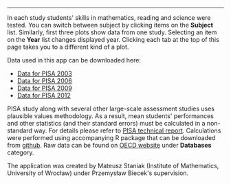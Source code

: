 ***

In each study students' skills in mathematics, reading and science were tested. You can switch between subject by clicking items on the **Subject** list.
Similarly, first three plots show data from one study. 
Selecting an item on the **Year** list changes displayed year. 
Clicking each tab at the top of this page takes you to a different kind of a plot.


Data used in this app can be downloaded here:  

* [Data for PISA 2003](https://github.com/mi2-warsaw/PISAoccupations/raw/master/inst/extdata/pisa2003.xlsx)  
* [Data for PISA 2006](https://github.com/mi2-warsaw/PISAoccupations/raw/master/inst/extdata/pisa2006.xlsx)  
* [Data for PISA 2009](https://github.com/mi2-warsaw/PISAoccupations/raw/master/inst/extdata/pisa2009.xlsx)  
* [Data for PISA 2012](https://github.com/mi2-warsaw/PISAoccupations/raw/master/inst/extdata/pisa2012.xlsx)  

PISA study along with several other large-scale assessment studies uses plausible values methodology.
As a result, mean students' performances and other statistics (and their standard errors) must be calculated in a non-standard way. For details please refer to [PISA technical report](http://www.oecd.org/pisa/pisaproducts/pisa2012technicalreport.htm).
Calculations were performed using accompanying R package that can be downloaded from [github](https://github.com/mi2-warsaw/PISAoccupations).
Raw data can be found on [OECD website](http://www.oecd.org/pisa/pisaproducts/) under **Databases** category.

The application was created by Mateusz Staniak (Institute of Mathematics, University of Wrocław) under Przemysław Biecek's supervision.


